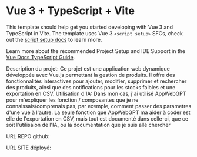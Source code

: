 # Vue 3 + TypeScript + Vite

This template should help get you started developing with Vue 3 and TypeScript in Vite. The template uses Vue 3 `<script setup>` SFCs, check out the [script setup docs](https://v3.vuejs.org/api/sfc-script-setup.html#sfc-script-setup) to learn more.

Learn more about the recommended Project Setup and IDE Support in the [Vue Docs TypeScript Guide](https://vuejs.org/guide/typescript/overview.html#project-setup).

Description du projet:
    Ce projet est une application web dynamique développée avec Vue.js permettant la gestion de produits. Il offre des fonctionnalités interactives pour ajouter, modifier, supprimer et rechercher des produits, ainsi que des notifications pour les stocks faibles et une exportation en CSV.
Utilisation d'IA: 
    Dans mon cas, j'ai utilisé AppWebGPT pour m'expliquer les fonction / composantes que je ne connaissais/comprenais pas, par exemple, comment passer des parametres d'une vue à l'autre.
    La seule fonction que AppWebGPT ma aider à coder est elle de l'exportation en CSV, mais tout est documenté dans celle-ci, que ce soit l'utilisaion de l'IA, ou la documentation que je suis allé chercher

URL REPO github:

URL SITE déployé:
